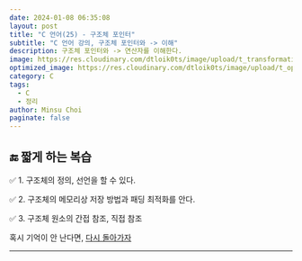 ```yaml
---
date: 2024-01-08 06:35:08
layout: post
title: "C 언어(25) - 구조체 포인터"
subtitle: "C 언어 강의, 구조체 포인터와 -> 이해"
description: 구조체 포인터와 -> 연산자를 이해한다.
image: https://res.cloudinary.com/dtloik0ts/image/upload/t_transformation/v1703569833/programming-careers-s_lvchit.jpg
optimized_image: https://res.cloudinary.com/dtloik0ts/image/upload/t_opt/v1703569833/programming-careers-s_lvchit.jpg
category: C
tags:
  - C
  - 정리
author: Minsu Choi
paginate: false
---
```


<h2>🔚 짧게 하는 복습</h2>

✅ 1. 구조체의 정의, 선언을 할 수 있다.

✅ 2. 구조체의 메모리상 저장 방법과 패딩 최적화를 안다.

✅ 3. 구조체 원소의 간접 참조, 직접 참조

혹시 기억이 안 난다면, <u><a href = "/c-언어(24)-구조체/"> 다시 돌아가자</a></u>

---
